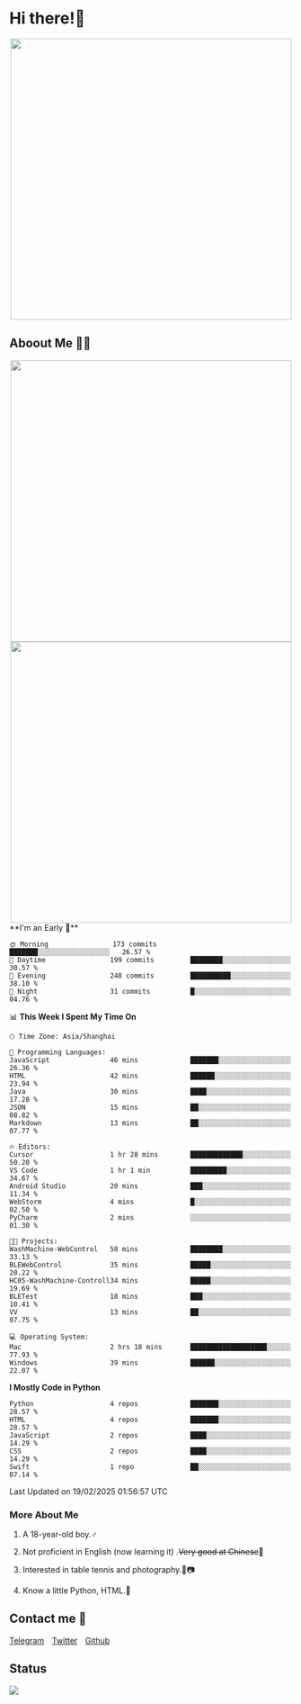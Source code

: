# Hi there!🎉

<div align=center><img src="https://count.getloli.com/get/@Cicada000?theme=moebooru" width=500px></div>

## Aboout Me 👀💦

<div align=center>
<img src="https://github-readme-stats.vercel.app/api?username=Cicada000&show_icons=true&theme=tokyonight" width=500px>
<br>
<img src="https://github-readme-stats.vercel.app/api/top-langs/?username=Cicada000&show_icons=true&theme=tokyonight&layout=compact" width=500px>
</div>
<!--START_SECTION:waka-->
**I'm an Early 🐤** 

```text
🌞 Morning                173 commits         ███████░░░░░░░░░░░░░░░░░░   26.57 % 
🌆 Daytime                199 commits         ████████░░░░░░░░░░░░░░░░░   30.57 % 
🌃 Evening                248 commits         ██████████░░░░░░░░░░░░░░░   38.10 % 
🌙 Night                  31 commits          █░░░░░░░░░░░░░░░░░░░░░░░░   04.76 % 
```


📊 **This Week I Spent My Time On** 

```text
🕑︎ Time Zone: Asia/Shanghai

💬 Programming Languages: 
JavaScript               46 mins             ███████░░░░░░░░░░░░░░░░░░   26.36 % 
HTML                     42 mins             ██████░░░░░░░░░░░░░░░░░░░   23.94 % 
Java                     30 mins             ████░░░░░░░░░░░░░░░░░░░░░   17.28 % 
JSON                     15 mins             ██░░░░░░░░░░░░░░░░░░░░░░░   08.82 % 
Markdown                 13 mins             ██░░░░░░░░░░░░░░░░░░░░░░░   07.77 % 

🔥 Editors: 
Cursor                   1 hr 28 mins        █████████████░░░░░░░░░░░░   50.20 % 
VS Code                  1 hr 1 min          █████████░░░░░░░░░░░░░░░░   34.67 % 
Android Studio           20 mins             ███░░░░░░░░░░░░░░░░░░░░░░   11.34 % 
WebStorm                 4 mins              █░░░░░░░░░░░░░░░░░░░░░░░░   02.50 % 
PyCharm                  2 mins              ░░░░░░░░░░░░░░░░░░░░░░░░░   01.30 % 

🐱‍💻 Projects: 
WashMachine-WebControl   58 mins             ████████░░░░░░░░░░░░░░░░░   33.13 % 
BLEWebControl            35 mins             █████░░░░░░░░░░░░░░░░░░░░   20.22 % 
HC05-WashMachine-Controll34 mins             █████░░░░░░░░░░░░░░░░░░░░   19.69 % 
BLETest                  18 mins             ███░░░░░░░░░░░░░░░░░░░░░░   10.41 % 
VV                       13 mins             ██░░░░░░░░░░░░░░░░░░░░░░░   07.75 % 

💻 Operating System: 
Mac                      2 hrs 18 mins       ███████████████████░░░░░░   77.93 % 
Windows                  39 mins             ██████░░░░░░░░░░░░░░░░░░░   22.07 % 
```

**I Mostly Code in Python** 

```text
Python                   4 repos             ███████░░░░░░░░░░░░░░░░░░   28.57 % 
HTML                     4 repos             ███████░░░░░░░░░░░░░░░░░░   28.57 % 
JavaScript               2 repos             ████░░░░░░░░░░░░░░░░░░░░░   14.29 % 
CSS                      2 repos             ████░░░░░░░░░░░░░░░░░░░░░   14.29 % 
Swift                    1 repo              ██░░░░░░░░░░░░░░░░░░░░░░░   07.14 % 
```




 Last Updated on 19/02/2025 01:56:57 UTC
<!--END_SECTION:waka-->

### More About Me

1. A 18-year-old boy.♂

2. Not proficient in English (now learning it) .~~Very good at Chinese~~🤣

3. Interested in table tennis and photography.🏓📷

4. Know a little Python, HTML.🐍


## Contact me 💬

[Telegram](https://t.me/CicadaLYW)&emsp;[Twitter](https://twitter.com/Cicada0001)&emsp;[Github](https://github.com/Cicada000)

## Status
<img src="https://weather-icon.journeyad.repl.co/@hangzhou?v=1" align="left">







